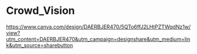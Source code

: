 # Crowd_Vision
 
https://www.canva.com/design/DAERBJER470/5QTo6ffJ2LHtPZTWqdNz1w/view?utm_content=DAERBJER470&utm_campaign=designshare&utm_medium=link&utm_source=sharebutton
